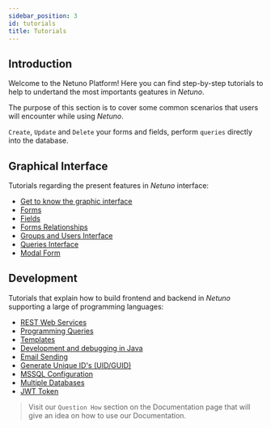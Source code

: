```yaml
---
sidebar_position: 3
id: tutorials
title: Tutorials
---
```


## Introduction

Welcome to the Netuno Platform! Here you can find step-by-step tutorials to help to undertand the most importants geatures in _Netuno_.

The purpose of this section is to cover some common scenarios that users will encounter while using _Netuno_.

`Create`, `Update` and `Delete` your forms and fields, perform `queries` directly into the database.


## Graphical Interface

Tutorials regarding the present features in _Netuno_ interface:

* [Get to know the graphic interface](/docs/academy/ui/graphical-interface)
* [Forms](/docs/academy/ui/forms)
* [Fields](/docs/academy/ui/fields)
* [Forms Relationships](/docs/academy/ui/relationships-between-forms)
* [Groups and Users Interface](/docs/academy/ui/user-groups)
* [Queries Interface](/docs/academy/ui/queries-interface)
* [Modal Form](/docs/academy/ui/modal-form)

## Development
Tutorials that explain how to build frontend and backend in _Netuno_ supporting a large of programming languages:

* [REST Web Services](/docs/academy/server/services/rest)
* [Programming Queries](/docs/academy/server/database/db-query-execute)
* [Templates](/docs/academy/server/templates)
* [Development and debugging in Java](/docs/academy/server/development-debug-java)
* [Email Sending](/docs/academy/server/services/sending-emails)
* [Generate Unique ID's (UID/GUID)](/docs/academy/server/services/generate-uid-guid)
* [MSSQL Configuration](/docs/academy/server/database/mssql)
* [Multiple Databases](/docs/academy/server/database/multiple-databases)
* [JWT Token](/docs/academy/server/services/jwt)

>Visit our ``Question How`` section on the Documentation page that will give an idea on how to use our Documentation.
